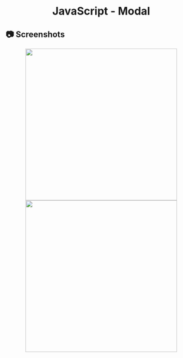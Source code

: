 <h1 align="center">
   JavaScript - Modal
</h1>

<h2>
📷 Screenshots
</h2>

<p align="center">
  <img src="https://github.com/ozkannbuyuk/js-exercises/assets/111967202/e799aebd-2062-48d4-97ae-82399575940d" width="400" />
  <img src="https://github.com/ozkannbuyuk/js-exercises/assets/111967202/bd5c3336-3f1e-4e8f-b43f-5bf5197cd833" width="400" />
</p>

